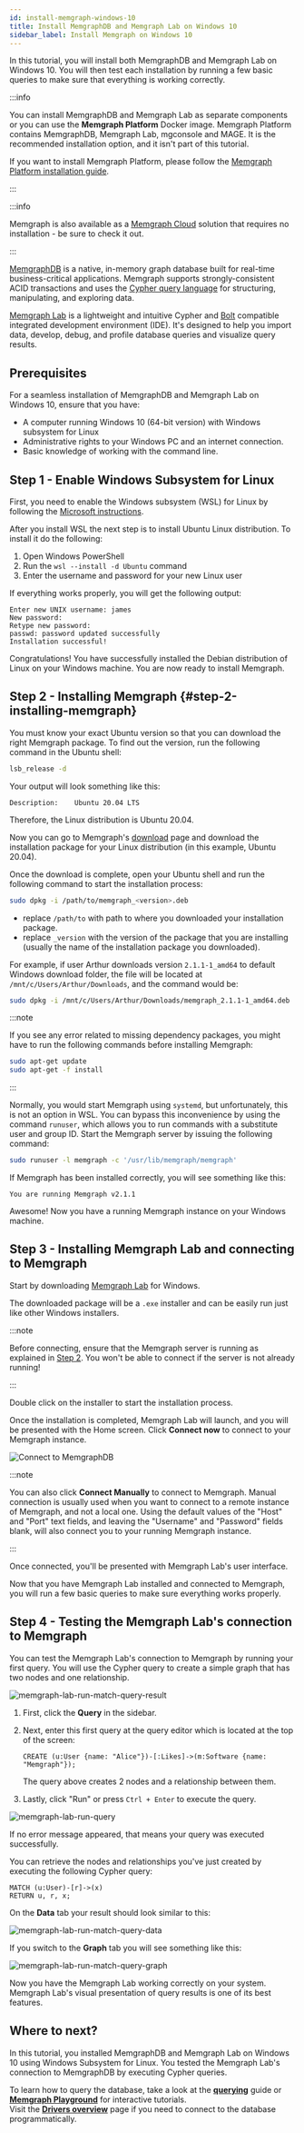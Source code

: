 ```yaml
---
id: install-memgraph-windows-10
title: Install MemgraphDB and Memgraph Lab on Windows 10
sidebar_label: Install Memgraph on Windows 10
---
```


In this tutorial, you will install both MemgraphDB and Memgraph Lab on Windows 10. 
You will then test each installation by running a few basic queries to make
sure that everything is working correctly.

:::info

You can install MemgraphDB and Memgraph Lab as separate components or you can
use the **Memgraph Platform** Docker image. Memgraph Platform contains
MemgraphDB, Memgraph Lab, mgconsole and MAGE. It is the recommended installation
option, and it isn't part of this tutorial.

If you want to install Memgraph Platform, please follow the [Memgraph Platform installation guide](../install-memgraph-on-windows-docker).

:::

:::info

Memgraph is also available as a [Memgraph Cloud](/memgraph-cloud) solution that
requires no installation - be sure to check it out.

:::

[MemgraphDB](https://memgraph.com/product/) is a native, in-memory graph
database built for real-time business-critical applications. Memgraph supports
strongly-consistent ACID transactions and uses the [Cypher query
language](/cypher-manual/) for structuring, manipulating, and exploring data.

[Memgraph Lab](https://memgraph.com/product/lab/) is a lightweight and intuitive
Cypher and [Bolt](https://boltprotocol.org/) compatible integrated development
environment (IDE). It's designed to help you import data, develop, debug, and
profile database queries and visualize query results.

## Prerequisites

For a seamless installation of MemgraphDB and Memgraph Lab on Windows 10, ensure
that you have:

- A computer running Windows 10 (64-bit version) with Windows subsystem for
  Linux
- Administrative rights to your Windows PC and an internet connection.
- Basic knowledge of working with the command line.

## Step 1 - Enable Windows Subsystem for Linux

First, you need to enable the Windows subsystem (WSL) for Linux by following the
[Microsoft
instructions](https://docs.microsoft.com/en-us/windows/wsl/install-win10).

After you install WSL the next step is to install Ubuntu Linux distribution. To
install it do the following:

1. Open Windows PowerShell
2. Run the `wsl --install -d Ubuntu` command
3. Enter the username and password for your new Linux user

If everything works properly, you will get the following output:

```nocopy
Enter new UNIX username: james
New password:
Retype new password:
passwd: password updated successfully
Installation successful!
```

Congratulations! You have successfully installed the Debian distribution of
Linux on your Windows machine. You are now ready to install Memgraph.

## Step 2 - Installing Memgraph {#step-2-installing-memgraph}

You must know your exact Ubuntu version so that you can download the right
Memgraph package. To find out the version, run the following command in the
Ubuntu shell:

```bash
lsb_release -d
```

Your output will look something like this:

```nocopy
Description:    Ubuntu 20.04 LTS
```

Therefore, the Linux distribution is Ubuntu 20.04.

Now you can go to Memgraph's [download](https://memgraph.com/download/#memgraph)
page and download the installation package for your Linux distribution (in this
example, Ubuntu 20.04).

Once the download is complete, open your Ubuntu shell and run the following
command to start the installation process:

```bash
sudo dpkg -i /path/to/memgraph_<version>.deb
```

- replace `/path/to` with path to where you downloaded your installation
  package.
- replace `_version` with the version of the package that you are installing
  (usually the name of the installation package you downloaded).

For example, if user Arthur downloads version `2.1.1-1_amd64` to default Windows
download folder, the file will be located at `/mnt/c/Users/Arthur/Downloads`,
and the command would be:

```bash
sudo dpkg -i /mnt/c/Users/Arthur/Downloads/memgraph_2.1.1-1_amd64.deb
```

:::note

If you see any error related to missing dependency packages, you might have to
run the following commands before installing Memgraph:

```bash
sudo apt-get update
sudo apt-get -f install
```

:::

Normally, you would start Memgraph using `systemd`, but unfortunately, this is
not an option in WSL. You can bypass this inconvenience by using the command
`runuser`, which allows you to run commands with a substitute user and group ID.
Start the Memgraph server by issuing the following command:

```bash
sudo runuser -l memgraph -c '/usr/lib/memgraph/memgraph'
```

If Memgraph has been installed correctly, you will see something like this:

```nocopy
You are running Memgraph v2.1.1
```

Awesome! Now you have a running Memgraph instance on your Windows machine.

## Step 3 - Installing Memgraph Lab and connecting to Memgraph

Start by downloading [Memgraph Lab](https://memgraph.com/download/#memgraph-lab)
for Windows.

The downloaded package will be a `.exe` installer and can be easily run just
like other Windows installers.

:::note

Before connecting, ensure that the Memgraph server is running as explained in
[Step 2](#step-2-installing-memgraph). You won't be able to connect if the
server is not already running!

:::

Double click on the installer to start the installation process.

Once the installation is completed, Memgraph Lab will launch, and you will be
presented with the Home screen. Click **Connect now** to connect to your
Memgraph instance.

![Connect to MemgraphDB](../data/tutorials/install-memgraph-on-windows-10/memgraph-lab-connect-now.png)

:::note

You can also click **Connect Manually** to connect to Memgraph. Manual
connection is usually used when you want to connect to a remote instance of
Memgraph, and not a local one. Using the default values of the "Host" and "Port"
text fields, and leaving the "Username" and "Password" fields blank, will also
connect you to your running Memgraph instance.

:::

Once connected, you'll be presented with Memgraph Lab's user interface.

Now that you have Memgraph Lab installed and connected to Memgraph, you will run
a few basic queries to make sure everything works properly.

## Step 4 - Testing the Memgraph Lab's connection to Memgraph

You can test the Memgraph Lab's connection to Memgraph by running your first
query. You will use the Cypher query to create a simple graph that has two nodes
and one relationship.

![memgraph-lab-run-match-query-result](../data/tutorials/install-memgraph-on-windows-10/memgraph-lab-run-match-query-result.png)

1.  First, click the **Query** in the sidebar.
2.  Next, enter this first query at the query editor which is located at the top
    of the screen:

    ```cypher
    CREATE (u:User {name: "Alice"})-[:Likes]->(m:Software {name: "Memgraph"});
    ```

    The query above creates 2 nodes and a relationship between them.

3.  Lastly, click "Run" or press `Ctrl + Enter` to execute the query.

![memgraph-lab-run-query](../data/tutorials/install-memgraph-on-windows-10/memgraph-lab-run-query.png)

If no error message appeared, that means your query was executed successfully.

You can retrieve the nodes and relationships you've just created by executing
the following Cypher query:

```cypher
MATCH (u:User)-[r]->(x)
RETURN u, r, x;
```

On the **Data** tab your result should look similar to this:

![memgraph-lab-run-match-query-data](../data/tutorials/install-memgraph-on-windows-10/memgraph-lab-run-match-query-data.png)

If you switch to the **Graph** tab you will see something like this:

![memgraph-lab-run-match-query-graph](../data/tutorials/install-memgraph-on-windows-10/memgraph-lab-run-match-query-graph.png)

Now you have the Memgraph Lab working correctly on your system. Memgraph Lab's
visual presentation of query results is one of its best features.

## Where to next?

In this tutorial, you installed MemgraphDB and Memgraph Lab on Windows 10 using
Windows Subsystem for Linux. You tested the Memgraph Lab's connection to
MemgraphDB by executing Cypher queries.

To learn how to query the database, take a look at the
**[querying](/connect-to-memgraph/overview.mdx)** guide or **[Memgraph
Playground](https://playground.memgraph.com/)** for interactive tutorials.<br/>
Visit the **[Drivers overview](/connect-to-memgraph/drivers/overview.md)**
page if you need to connect to the database programmatically.